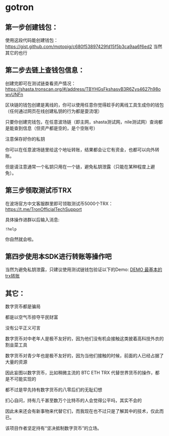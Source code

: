 # gotron

## 第一步创建钱包：

使用这段代码能创建钱包：
https://gist.github.com/motopig/c680f53897429fd15f5b3ca9aa6f6ed2
当然其它的也行


## 第二步去链上查钱包信息：

创建完即可在测试链查看资产情况：
https://shasta.tronscan.org/#/address/TBYHGsFkshasvB3R6Zys4627h98owvUNFn

区块链的钱包创建是离线的，你可以使用任意你觉得趁手的离线工具生成你的钱包（任何通过网页在线创建私钥的行为都是耍流氓）

只要你创建完钱包，在任意波场链（即主网，shasta测试网，nile测试网）查询都是能查到信息（但资产都是空的，是个空账号）

注意保存好你的私钥

你可以在任意波场链里给这个地址转账，结果都会让它有资金，也都可以向外转账。

但是请注意通常一个私钥只用在一个链，避免私钥泄露（只能在某种程度上避免）。

## 第三步领取测试币TRX
在波场官方中文客服群里即可领取测试币5000个TRX：
https://t.me/TronOfficialTechSupport

具体操作进群以后输入消息:
```
!help
```
你自然就会啦。

## 第四步使用本SDK进行转账等操作吧
当然为避免私钥泄露，只建议使用测试链钱包验证以下的Demo:
[DEMO 最基本的trx转账](/demos/main_sendtrx/main.go)

## 其它：
数字货币都是骗局

都是以空气币掠夺平民财富

没有公平正义可言

数字货币对中老年人是极不友好的，因为他们没有机会接触这类披着高科技外衣的割韭菜工具

数字货币对青少年也是极不友好的，因为当他们接触的时候，前面的人已经占据了大量的资源

因此妄图以数字货币，比如稍微主流的 BTC ETH TRX 代替世界货币的操作，都是不可能实现的

都不过是早先持有数字货币的八零后们的无耻幻想

扪心自问，持有几千甚至数万个比特币的人会觉得公平吗，其实不会的

因此未来还会有新事物来代替它们，而我现在也不过只是了解其中的技术，仅此而已。

该项目作者坚定持有“坚决抵制数字货币”的立场。
